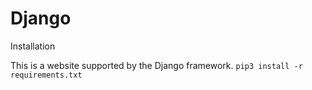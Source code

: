 # Django
Installation

This is a website supported by the Django framework.
`pip3 install -r requirements.txt`
